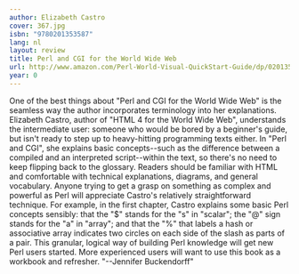 ```yaml
---
author: Elizabeth Castro
cover: 367.jpg
isbn: "9780201353587"
lang: nl
layout: review
title: Perl and CGI for the World Wide Web
url: http://www.amazon.com/Perl-World-Visual-QuickStart-Guide/dp/020135358X?SubscriptionId=0VMG0VFGBMRWVRA58R02&tag=ldvd-20&linkCode=xm2&camp=2025&creative=165953&creativeASIN=020135358X
year: 0
---
```


One of the best things about "Perl and CGI for the World Wide Web" is the seamless way the author incorporates terminology into her explanations. Elizabeth Castro, author of "HTML 4 for the World Wide Web", understands the intermediate user: someone who would be bored by a beginner's guide, but isn't ready to step up to heavy-hitting programming texts either.
In "Perl and CGI", she explains basic concepts--such as the difference between a compiled and an interpreted script--within the text, so there's no need to keep flipping back to the glossary. Readers should be familiar with HTML and comfortable with technical explanations, diagrams, and general vocabulary.
Anyone trying to get a grasp on something as complex and powerful as Perl will appreciate Castro's relatively straightforward technique. For example, in the first chapter, Castro explains some basic Perl concepts sensibly: that the "$" stands for the "s" in "scalar"; the "@" sign stands for the "a" in "array"; and that the "%" that labels a hash or associative array indicates two circles on each side of the slash as parts of a pair. This granular, logical way of building Perl knowledge will get new Perl users started. More experienced users will want to use this book as a workbook and refresher. "--Jennifer Buckendorff"

